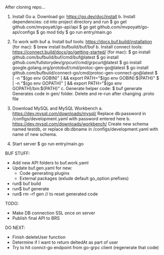 After cloning repo...

1. Install Go
  a. Download go: https://go.dev/doc/install
  b. Install dependencies:
    cd into project directory and run
    $ go get github.com/mvpoyatt/go-api/api
    $ go get github.com/mvpoyatt/go-api/configs
    $ go mod tidy
    $ go run entry/main.go

2. To work with buf
  a. Install buf tools: https://docs.buf.build/installation
    (for mac): 
    $ brew install bufbuild/buf/buf
  b. Install connect tools: https://connect.build/docs/go/getting-started/
    (for mac):
    $ go install github.com/bufbuild/buf/cmd/buf@latest
    $ go install github.com/fullstorydev/grpcurl/cmd/grpcurl@latest
    $ go install google.golang.org/protobuf/cmd/protoc-gen-go@latest
    $ go install github.com/bufbuild/connect-go/cmd/protoc-gen-connect-go@latest
    $ [ -n "$(go env GOBIN)" ] && export PATH="$(go env GOBIN):${PATH}"
    $ [ -n "$(go env GOPATH)" ] && export PATH="$(go env GOPATH)/bin:${PATH}"
  c. Generate helper code:
    $ buf generate 
    Generates code in gen/ folder. Delete and re-run after changing .proto file

3. Download MySQL and MySQL Workbench
  a. https://dev.mysql.com/downloads/mysql/
    Replace db:password in /configs/development.yaml with password entered here
  b. https://dev.mysql.com/downloads/workbench/
    Create new schema named testdb, or replace db:dbname in /configs/development.yaml with name of new schema.

4. Start server
  $ go run entry/main.go

BUF STUFF:
- Add new API folders to buf.work.yaml
- Update buf.gen.yaml for new:
  - Code generating plugins
  - External packages (exlude default go_option prefixes)
- run$ buf build
- run$ buf generate
- run$ rm -rf gen // to reset generated code

TODO:
- Make DB connection SSL once on server
- Publish final API to BRS

DO NEXT:
- Finish deleteUser function
- Determine if I want to return deltedAt as part of user
- Try to hit connct-go endpoint from go-grpc client (regenerate that code)